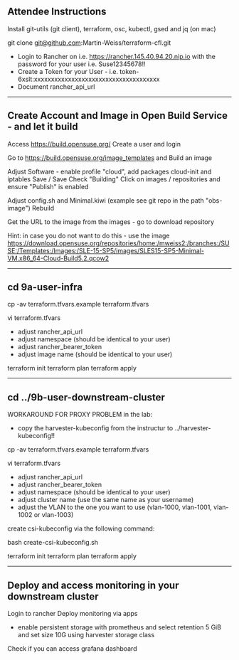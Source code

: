 Attendee Instructions
-----------------------

Install git-utils (git client), terraform, osc, kubectl, gsed and jq (on mac)

git clone git@github.com:Martin-Weiss/terraform-cfl.git

- Login to Rancher on i.e. https://rancher.145.40.94.20.nip.io with the password for your user i.e. Suse12345678!!
- Create a Token for your User - i.e. token-6xslt:xxxxxxxxxxxxxxxxxxxxxxxxxxxxxxxxxxxxx
- Document rancher_api_url

-----------------------
Create Account and Image in Open Build Service - and let it build
-----------------------

Access https://build.opensuse.org/
Create a user and login

Go to https://build.opensuse.org/image_templates and Build an image

Adjust Software  - enable profile "cloud", add packages cloud-init and iptables
Save / Save
Check "Building"
Click on images / repositories and ensure "Publish" is enabled

Adjust config.sh and Minimal.kiwi (example see git repo in the path "obs-image")
Rebuild

Get the URL to the image from the images - go to download repository

Hint: in case you do not want to do this - use the image https://download.opensuse.org/repositories/home:/mweiss2:/branches:/SUSE:/Templates:/Images:/SLE-15-SP5/images/SLES15-SP5-Minimal-VM.x86_64-Cloud-Build5.2.qcow2
 
-----------------------
cd 9a-user-infra
-----------------------

cp -av terraform.tfvars.example terraform.tfvars

vi terraform.tfvars
- adjust rancher_api_url
- adjust namespace (should be identical to your user)
- adjust rancher_bearer_token
- adjust image name (should be identical to your user)

terraform init
terraform plan
terraform apply

-----------------------
cd ../9b-user-downstream-cluster
-----------------------
WORKAROUND FOR PROXY PROBLEM in the lab:
- copy the harvester-kubeconfig from the instructur to ../harvester-kubeconfig!!

cp -av terraform.tfvars.example terraform.tfvars

vi terraform.tfvars
- adjust rancher_api_url
- adjust rancher_bearer_token
- adjust namespace (should be identical to your user)
- adjust cluster name (use the same name as your username)
- adjust the VLAN to the one you want to use (vlan-1000, vlan-1001, vlan-1002 or vlan-1003)

create csi-kubeconfig via the following command:

bash create-csi-kubeconfig.sh

terraform init
terraform plan
terraform apply

-----------------------
Deploy and access monitoring in your downstream cluster
-----------------------

Login to rancher
Deploy monitoring via apps
- enable persistent storage with prometheus and select retention 5 GiB and set size 10G using harvester storage class

Check if you can access grafana dashboard 
